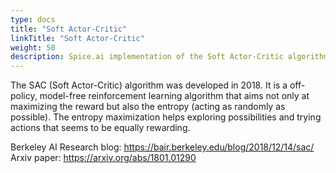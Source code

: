```yaml
---
type: docs
title: "Soft Actor-Critic"
linkTitle: "Soft Actor-Critic"
weight: 50
description: Spice.ai implementation of the Soft Actor-Critic algorithm (SAC)
---
```


The SAC (Soft Actor-Critic) algorithm was developed in 2018. It is a off-policy, model-free reinforcement learning algorithm that aims not only at maximizing the reward but also the entropy (acting as randomly as possible). The entropy maximization helps exploring possibilities and trying actions that seems to be equally rewarding.

Berkeley AI Research blog: https://bair.berkeley.edu/blog/2018/12/14/sac/
Arxiv paper: https://arxiv.org/abs/1801.01290
